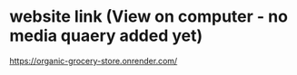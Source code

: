 # website link (View on computer - no media quaery added yet)
https://organic-grocery-store.onrender.com/
